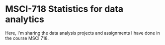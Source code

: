# MSCI-718 Statistics for data analytics

Here, I'm sharing the data analysis projects and assignments I have done in the course MSCI 718.
